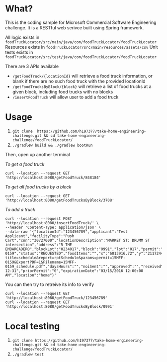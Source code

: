 # What? 
This is the coding sample for Microsoft Commercial Software Engineering challenge. It is a RESTful web serivce built using Spring framework.  

All logic exists in `foodTruckLocator/src/main/java/com/foodTruckLocator/foodTruckLocator`
Resources exists in `foodTruckLocator/src/main/resources/assets/csv`
Unit tests exists in `foodTruckLocator/src/test/java/com/foodTruckLocator/foodTruckLocator`

There are 3 APIs available
- `/getFoodTruck/{locationId}` will retrieve a food truck information, or blank if there are no such food truck with the provided locationId
- `/getFoodTrucksByBlock/{block}` will retrieve a list of food trucks at a given block, including food trucks with no blocks
- `/insertFoodTruck` will allow user to add a food truck 


# Usage

1. `git clone  https://github.com/h197377/take-home-engineering-challenge.git && cd take-home-engineering-challenge/foodTruckLocator/`
2. `./gradlew build && ./gradlew bootRun`

Then, open up another terminal 

*To get a food truck* 
```
curl --location --request GET 'http://localhost:8080/getFoodTruck/848184'
```

*To get all food trucks by a block*
```
curl --location --request GET 'http://localhost:8080/getFoodTrucksByBlock/3708'
```

*To add a truck* 
```
curl --location --request POST 'http://localhost:8080/insertFoodTruck/' \
--header 'Content-Type: application/json' \
--data-raw '{"locationId":"123456789","applicant":"Test Applicant","facilityType":"Push Cart","cnn":"30727000","locationDescription":"MARKET ST: DRUMM ST intersection","address":"5 THE EMBARCADERO","blockLot":"0234017","block":"0991","lot":"017","permit":"15MFF-0159","status":"REQUESTED","foodItems":"","x":"6013916.72","y":"2117244.027","latitude":"37.7943310032468","longitude":"-122.395811053023","schedule":"http://bsm.sfdpw.org/PermitsTracker/reports/report.aspx?title=schedule&report=rptSchedule&params=permit=15MFF-0159&ExportPDF=1&Filename=15MFF-0159_schedule.pdf","daysHours":"","noiSent":"","approved":"","received":"2015-12-31","priorPermit":"0","expirationDate":"03/15/2016 12:00:00 AM","location":"home"}'
```

You can then try to retreive its info to verify
```
curl --location --request GET 'http://localhost:8080/getFoodTruck/123456789'
curl --location --request GET 'http://localhost:8080/getFoodTrucksByBlock/0991'
```

# Local testing 
1. `git clone https://github.com/h197377/take-home-engineering-challenge.git && cd take-home-engineering-challenge/foodTruckLocator/`
2. `./gradlew test`
